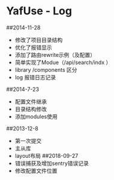 # YafUse - Log
##2014-11-28
- 修改了项目目录结构
- 优化了报错显示
- 添加了路由rewrite示例（及配置）
- 简单实现了Modue（/api/search/indx ）
- library /components 区分
- log 报错日志记录

##2014-7-23
- 配置文件继承
- 目录结构修改
- 添加modules使用

##2013-12-8
- 第一次提交
- 主从库
- layout布局
##2018-09-27
- 错误捕获及增加sentry错误记录
- 修改配置文件位置
